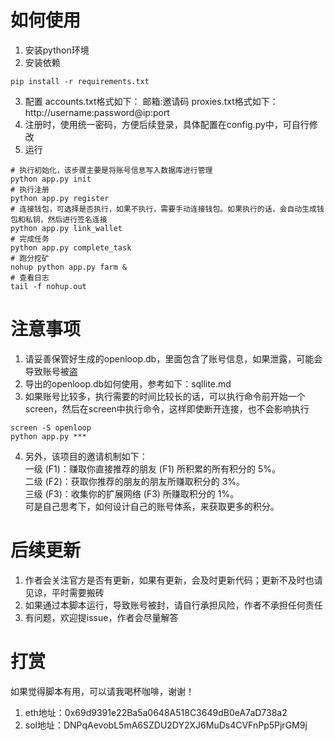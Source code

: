 # 如何使用
1. 安装python环境
2. 安装依赖
```shell
pip install -r requirements.txt
```
3. 配置
accounts.txt格式如下：
邮箱:邀请码
proxies.txt格式如下：
http://username:password@ip:port
4. 注册时，使用统一密码，方便后续登录，具体配置在config.py中，可自行修改
5. 运行
```shell
# 执行初始化，该步骤主要是将账号信息写入数据库进行管理
python app.py init
# 执行注册
python app.py register
# 连接钱包，可选择是否执行，如果不执行，需要手动连接钱包。如果执行的话，会自动生成钱包和私钥，然后进行签名连接
python app.py link_wallet
# 完成任务
python app.py complete_task
# 跑分挖矿
nohup python app.py farm &
# 查看日志
tail -f nohup.out
```

# 注意事项
1. 请妥善保管好生成的openloop.db，里面包含了账号信息，如果泄露，可能会导致账号被盗
2. 导出的openloop.db如何使用，参考如下：sqllite.md
3. 如果账号比较多，执行需要的时间比较长的话，可以执行命令前开始一个screen，然后在screen中执行命令，这样即使断开连接，也不会影响执行
```shell
screen -S openloop
python app.py ***
```
4. 另外，该项目的邀请机制如下：<br/>
    一级 (F1)：赚取你直接推荐的朋友 (F1) 所积累的所有积分的 5%。<br/>
    二级 (F2)：获取你推荐的朋友的朋友所赚取积分的 3%。<br/>
    三级 (F3)：收集你的扩展网络 (F3) 所赚取积分的 1%。<br/>
可是自己思考下，如何设计自己的账号体系，来获取更多的积分。




# 后续更新
1. 作者会关注官方是否有更新，如果有更新，会及时更新代码；更新不及时也请见谅，平时需要搬砖
2. 如果通过本脚本运行，导致账号被封，请自行承担风险，作者不承担任何责任
3. 有问题，欢迎提issue，作者会尽量解答

# 打赏
如果觉得脚本有用，可以请我喝杯咖啡，谢谢！
1. eth地址：0x69d9391e22Ba5a0648A518C3649dB0eA7aD738a2
2. sol地址：DNPqAevobL5mA6SZDU2DY2XJ6MuDs4CVFnPp5PjrGM9j


